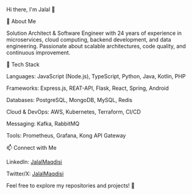 Hi there, I'm Jalal 👋

🚀 About Me

Solution Architect & Software Engineer with 24 years of experience in microservices, cloud computing, backend development, and data engineering. Passionate about scalable architectures, code quality, and continuous improvement.

🔧 Tech Stack

Languages: JavaScript (Node.js), TypeScript, Python, Java, Kotlin, PHP

Frameworks: Express.js, REAT-API, Flask, React, Spring, Android

Databases: PostgreSQL, MongoDB, MySQL, Redis

Cloud & DevOps: AWS, Kubernetes, Terraform, CI/CD

Messaging: Kafka, RabbitMQ

Tools: Prometheus, Grafana, Kong API Gateway

📫 Connect with Me

LinkedIn: [JalalMaqdisi](http://uk.linkedin.com/in/jalalmaqdisi)

Twitter/X: [JalalMaqdisi](http://x.com/JalalMaqdisi)

Feel free to explore my repositories and projects! 🚀

